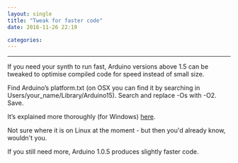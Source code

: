 ```yaml
---
layout: single
title: "Tweak for faster code"
date: 2016-11-26 22:19

categories: 
---
```


***

If you need your synth to run fast, Arduino versions above 1.5 can be tweaked to optimise compiled code for speed instead of small size.  

Find Arduino’s platform.txt (on OSX you can find it by searching in Users/your_name/Library/Arduino15). Search and replace -Os with -O2. Save.

It’s explained more thoroughly (for Windows) [here](https://www.instructables.com/id/Arduino-IDE-16x-compiler-optimisations-faster-code/?ALLSTEPS).

Not sure where it is on Linux at the moment - but then you'd already know, wouldn't you.

If you still need more, Arduino 1.0.5 produces slightly faster code.